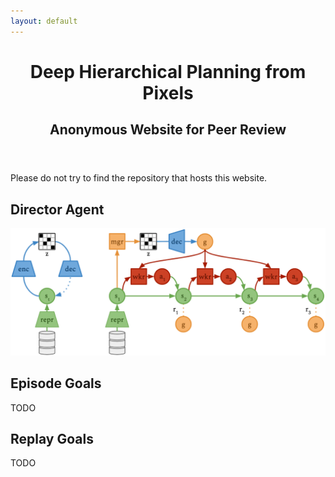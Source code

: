 ```yaml
---
layout: default
---
```


<header>
<h1>Deep Hierarchical Planning from Pixels</h1>
<h2>Anonymous Website for Peer Review</h2>
</header>

Please do not try to find the repository that hosts this website.

## Director Agent

<img src="method.png" />

## Episode Goals

TODO

## Replay Goals

TODO

<!-- ## Instructions -->
<!-- The code is available for download: [director.zip](director.zip) -->
